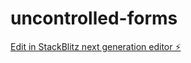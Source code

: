 # uncontrolled-forms

[Edit in StackBlitz next generation editor ⚡️](https://stackblitz.com/~/github.com/brense/uncontrolled-forms)